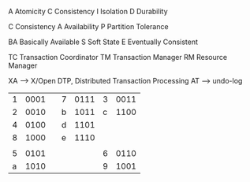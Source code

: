 A	Atomicity
C	Consistency
I	 Isolation
D  Durability

C	Consistency
A	Availability
P	Partition Tolerance

BA	Basically Available
S	 Soft State
E	 Eventually Consistent

TC		Transaction Coordinator
TM		Transaction Manager
RM		Resource Manager

XA   -->  X/Open DTP, Distributed Transaction Processing
AT	 -->  undo-log


|     |      |     |     |      |     |      |
| --- | ---- | --- | --- | ---- | --- | ---- |
| 1   | 0001 |     | 7   | 0111 | 3   | 0011 |
| 2   | 0010 |     | b   | 1011 | c   | 1100 |
| 4   | 0100 |     | d   | 1101 |     |      |
| 8   | 1000 |     | e   | 1110 |     |      |
|     |      |     |     |      |     |      |
| 5   | 0101 |     |     |      | 6   | 0110 |
| a   | 1010 |     |     |      | 9   | 1001 |




